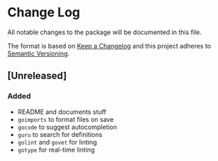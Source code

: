 # Change Log
All notable changes to the package will be documented in this file.

The format is based on [Keep a Changelog](http://keepachangelog.com/en/1.0.0/)
and this project adheres to [Semantic Versioning](http://semver.org/spec/v2.0.0.html).

## [Unreleased]
### Added
- README and documents stuff
- `goimports` to format files on save
- `gocode` to suggest autocompletion
- `guru` to search for definitions
- `golint` and `govet` for linting
- `gotype` for real-time linting
